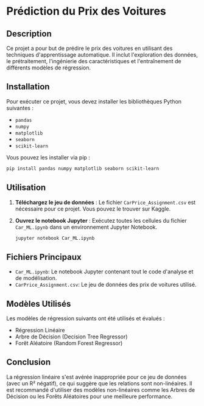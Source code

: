 # Prédiction du Prix des Voitures

## Description

Ce projet a pour but de prédire le prix des voitures en utilisant des techniques d'apprentissage automatique. Il inclut l'exploration des données, le prétraitement, l'ingénierie des caractéristiques et l'entraînement de différents modèles de régression.

## Installation

Pour exécuter ce projet, vous devez installer les bibliothèques Python suivantes :

  - `pandas`
  - `numpy`
  - `matplotlib`
  - `seaborn`
  - `scikit-learn`

Vous pouvez les installer via pip :

```bash
pip install pandas numpy matplotlib seaborn scikit-learn
```

## Utilisation

1.  **Téléchargez le jeu de données** : Le fichier `CarPrice_Assignment.csv` est nécessaire pour ce projet. Vous pouvez le trouver sur Kaggle.

2.  **Ouvrez le notebook Jupyter** : Exécutez toutes les cellules du fichier `Car_ML.ipynb` dans un environnement Jupyter Notebook.

    ```bash
    jupyter notebook Car_ML.ipynb
    ```

## Fichiers Principaux

  - `Car_ML.ipynb`: Le notebook Jupyter contenant tout le code d'analyse et de modélisation.
  - `CarPrice_Assignment.csv`: Le jeu de données des prix de voitures utilisé.

## Modèles Utilisés

Les modèles de régression suivants ont été utilisés et évalués :

  - Régression Linéaire
  - Arbre de Décision (Decision Tree Regressor)
  - Forêt Aléatoire (Random Forest Regressor)

## Conclusion

La régression linéaire s'est avérée inappropriée pour ce jeu de données (avec un R² négatif), ce qui suggère que les relations sont non-linéaires. Il est recommandé d'utiliser des modèles non-linéaires comme les Arbres de Décision ou les Forêts Aléatoires pour une meilleure performance.